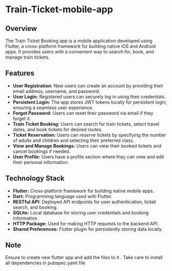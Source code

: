 ﻿# Train-Ticket-mobile-app


## Overview

The Train Ticket Booking app is a mobile application developed using Flutter, a cross-platform framework for building native iOS and Android apps. It provides users with a convenient way to search for, book, and manage train tickets.

## Features

- **User Registration:** New users can create an account by providing their email address, username, and password.
- **User Login:** Registered users can securely log in using their credentials.
- **Persistent Login:** The app stores JWT tokens locally for persistent login, ensuring a seamless user experience.
- **Forgot Password:** Users can reset their password via email if they forget it.
- **Train Ticket Booking:** Users can search for train tickets, select travel dates, and book tickets for desired routes.
- **Ticket Reservation:** Users can reserve tickets by specifying the number of adults and children and selecting their preferred class.
- **View and Manage Bookings:** Users can view their booked tickets and cancel bookings if needed.
- **User Profile:** Users have a profile section where they can view and edit their personal information.

## Technology Stack

- **Flutter:** Cross-platform framework for building native mobile apps.
- **Dart:** Programming language used with Flutter.
- **RESTful API:** Deployed API endpoints for user authentication, ticket search, and booking.
- **SQLite:** Local database for storing user credentials and booking information.
- **HTTP Package:** Used for making HTTP requests to the backend API.
- **Shared Preferences:** Flutter plugin for persistently storing data locally.

## Note

Ensure to create new flutter app and add the files to it .
Take care to install all dependencies in pubspec.yaml file
